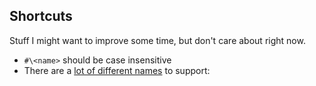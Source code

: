## Shortcuts

Stuff I might want to improve some time, but don't care about right now.

- `#\<name>` should be case insensitive
- There are a [lot of different names][char-names] to support:


[char-names]: http://sicp.ai.mit.edu/Fall-2003/manuals/scheme-7.5.5/doc/scheme_6.html#SEC55
